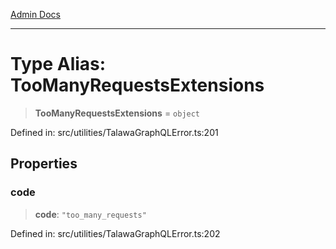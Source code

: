 [Admin Docs](/)

***

# Type Alias: TooManyRequestsExtensions

> **TooManyRequestsExtensions** = `object`

Defined in: src/utilities/TalawaGraphQLError.ts:201

## Properties

### code

> **code**: `"too_many_requests"`

Defined in: src/utilities/TalawaGraphQLError.ts:202
